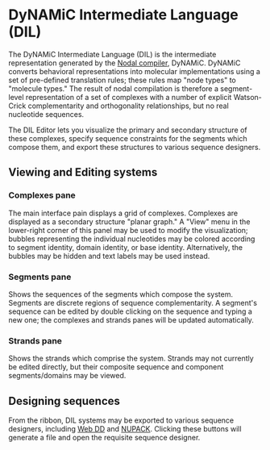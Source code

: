 DyNAMiC Intermediate Language (DIL) 
===================================

The DyNAMiC Intermediate Language (DIL) is the intermediate representation generated by the [Nodal compiler](nodal), DyNAMiC. DyNAMiC converts behavioral representations into molecular implementations using a set of pre-defined translation rules; these rules map "node types" to "molecule types." The result of nodal compilation is therefore a segment-level representation of a set of complexes with a number of explicit Watson-Crick complementarity and orthogonality relationships, but no real nucleotide sequences.

The DIL Editor lets you visualize the primary and secondary structure of these complexes, specify sequence constraints for the segments which compose them, and export these structures to various sequence designers.

## Viewing and Editing systems

### Complexes pane
The main interface pain displays a grid of complexes. Complexes are displayed as a secondary structure "planar graph." A "View" menu in the lower-right corner of this panel may be used to modify the visualization; bubbles representing the individual nucleotides may be colored according to segment identity, domain identity, or base identity. Alternatively, the bubbles may be hidden and text labels may be used instead.

### Segments pane
Shows the sequences of the segments which compose the system. Segments are discrete regions of sequence complementarity. A segment's sequence can be edited by double clicking on the sequence and typing a new one; the complexes and strands panes will be updated automatically.

### Strands pane
Shows the strands which comprise the system. Strands may not currently be edited directly, but their composite sequence and component segments/domains may be viewed.


## Designing sequences

From the ribbon, DIL systems may be exported to various sequence designers, including [Web DD](web-dd) and [NUPACK](sequence). Clicking these buttons will generate a file and open the requisite sequence designer.

